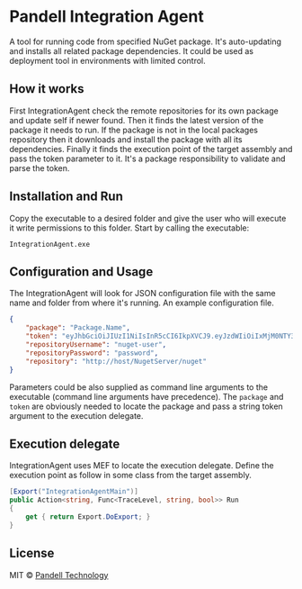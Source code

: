 # Pandell Integration Agent

A tool for running code from specified NuGet package. It's auto-updating and installs all related package dependencies. 
It could be used as deployment tool in environments with limited control. 

## How it works

First IntegrationAgent check the remote repositories for its own package and update self if newer found.
Then it finds the latest version of the package it needs to run.
If the package is not in the local packages repository then it downloads and install the package with all its dependencies.
Finally it finds the execution point of the target assembly and pass the token parameter to it.
It's a package responsibility to validate and parse the token.

## Installation and Run

Copy the executable to a desired folder and give the user who will execute it write permissions to this folder.
Start by calling the executable:
```
IntegrationAgent.exe
```

## Configuration and Usage

The IntegrationAgent will look for JSON configuration file with the same name and folder from where it's running.
An example configuration file.
```json
{
	"package": "Package.Name",
	"token": "eyJhbGciOiJIUzI1NiIsInR5cCI6IkpXVCJ9.eyJzdWIiOiIxMjM0NTY3ODkwIiwibmFtZSI6IkpvaG4gRG9lIiwiYWRtaW4iOnRydWV9.TJVA95OrM7E2cBab30RMHrHDcEfxjoYZgeFONFh7HgQ",
	"repositoryUsername": "nuget-user",
	"repositoryPassword": "password",
	"repository": "http://host/NugetServer/nuget"
}
``` 
Parameters could be also supplied as command line arguments to the executable (command line arguments have precedence).
The `package` and `token` are obviously needed to locate the package and pass a string token argument to the execution delegate.

## Execution delegate

IntegrationAgent uses MEF to locate the execution delegate.
Define the execution point as follow in some class from the target assembly.
```csharp
[Export("IntegrationAgentMain")]
public Action<string, Func<TraceLevel, string, bool>> Run 
{
	get { return Export.DoExport; }
}
```

## License

MIT © [Pandell Technology](http://pandell.com/)